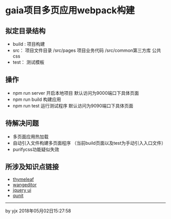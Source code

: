 # gaia项目多页应用webpack构建

## 拟定目录结构

* build : 项目构建
* src： 项目文件目录 /src/pages 项目业务代码 /src/common第三方库 公共css
* test： 测试模板

## 操作
* npm run server 开启本地项目 默认访问为9000端口下具体页面
* npm run build 构建应用
* npm run test 运行测试程序 默认访问为9090端口下具体页面
## 待解决问题
* 多页面应用热加载
* 自动引入文件构建多页面程序 （当前build页面以及test为手动引入入口文件）
* purifycss功能疑似失效

## 所涉及知识点链接
* [thymeleaf](https://www.thymeleaf.org/doc/tutorials/3.0/usingthymeleaf.html)
* [wangeditor](https://www.kancloud.cn/wangfupeng/wangeditor3/332599)
* [jquery ui](http://jqueryui.com/demos/)
* [qunit](http://qunitjs.com/cookbook/)

---
by yjx 2018年05月02日15:27:58

